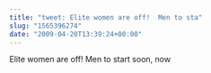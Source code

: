```yaml
---
title: "tweet: Elite women are off!  Men to sta"
slug: "1565396274"
date: "2009-04-20T13:39:24+00:00"
---
```

Elite women are off!  Men to start soon, now